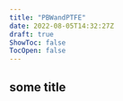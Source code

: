 ```yaml
---
title: "PBWandPTFE"
date: 2022-08-05T14:32:27Z
draft: true
ShowToc: false
TocOpen: false
---
```


## some title
